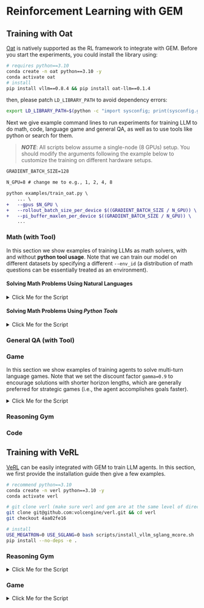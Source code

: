 # Reinforcement Learning with GEM

## Training with Oat
[Oat](https://github.com/sail-sg/oat) is natively supported as the RL framework to integrate with GEM.
Before you start the experiments, you could install the library using:
```bash
# requires python==3.10
conda create -n oat python==3.10 -y
conda activate oat
# install
pip install vllm==0.8.4 && pip install oat-llm==0.1.4
```
then, please patch `LD_LIBRARY_PATH` to avoid dependency errors:
```bash
export LD_LIBRARY_PATH=$(python -c "import sysconfig; print(sysconfig.get_config_var('LIBDIR'))"):$LD_LIBRARY_PATH
```

Next we give example command lines to run experiments for training LLM to do math, code, language game and general QA, as well as to use tools like python or search for them.

> **_NOTE_**: All scripts below assume a single-node (8 GPUs) setup. You should modify the arguments following the example below to customize the training on different hardware setups.

```diff
GRADIENT_BATCH_SIZE=128

N_GPU=8 # change me to e.g., 1, 2, 4, 8

python examples/train_oat.py \
    ... \
+   --gpus $N_GPU \
+   --rollout_batch_size_per_device $((GRADIENT_BATCH_SIZE / N_GPU)) \
+   --pi_buffer_maxlen_per_device $((GRADIENT_BATCH_SIZE / N_GPU)) \
    ...
```

### Math (with Tool)

In this section we show examples of training LLMs as math solvers, with and without **python tool usage**. Note that we can train our model on different datasets by specifying a different `--env_id` (a distribution of math questions can be essentially treated as an environment).

#### Solving Math Problems Using Natural Languages

<details>
<summary>Click Me for the Script</summary>

```bash
python examples/train_oat.py \
    --env_id math:Math12K \
    --wrappers "concat_chat" \
    --prompt_template "no" \
    --gamma 1.0 \
    --norm_adv \
    --gpus 8 \
    --zero_stage 2 \
    --gradient-checkpointing \
    --rollout_batch_size 128 \
    --num_env 16 \
    --async_env \
    --rollout_batch_size_per_device 16 \
    --pi_buffer_maxlen_per_device 16 \
    --pretrain Qwen/Qwen3-4B-Base \
    --enable_prefix_caching \
    --collocate \
    --vllm_sleep \
    --vllm_gpu_ratio 0.45 \
    --rnd-seed \
    --learning_rate 0.000001 \
    --lr_scheduler constant \
    --lr_warmup_ratio 0 \
    --num_ppo_epochs 2 \
    --train_batch_size 128 \
    --train_batch_size_per_device 1 \
    --beta 0 \
    --max_model_len 12800 \
    --generate_max_length 4096 \
    --temperature 1.0 \
    --top_p 1 \
    --eval_steps -1 \
    --save_steps -1 \
    --eval_temperature 0.6 \
    --eval_top_p 0.95 \
    --eval_generate_max_length 4096 \
    --max_train 65000 \
    --max_save_num 30 \
    --use-wb \
    --wb-run-name oat-Qwen3-4b-base-math:Math12K \
    --wb_project gem \
    --debug
```
</details>

#### Solving Math Problems Using *Python Tools*

<details>
<summary>Click Me for the Script</summary>

```bash
python examples/train_oat.py \
    --env_id math:Math12K \
+   --wrappers "python_tool_no_int_reward,concat_chat" \
    --prompt_template "no" \
    --gamma 1.0 \
    --norm_adv \
    --gpus 8 \
    --zero_stage 2 \
    --gradient-checkpointing \
    --rollout_batch_size 128 \
    --num_env 16 \
    --async_env \
    --rollout_batch_size_per_device 16 \
    --pi_buffer_maxlen_per_device 16 \
    --pretrain Qwen/Qwen3-4B-Base \
    --enable_prefix_caching \
    --collocate \
    --vllm_sleep \
    --vllm_gpu_ratio 0.45 \
    --rnd-seed \
    --learning_rate 0.000001 \
    --lr_scheduler constant \
    --lr_warmup_ratio 0 \
    --num_ppo_epochs 2 \
    --train_batch_size 128 \
    --train_batch_size_per_device 1 \
    --beta 0 \
    --max_model_len 12800 \
    --generate_max_length 4096 \
    --temperature 1.0 \
    --top_p 1 \
    --eval_steps -1 \
    --save_steps -1 \
    --eval_temperature 0.6 \
    --eval_top_p 0.95 \
    --eval_generate_max_length 4096 \
    --max_train 65000 \
    --max_save_num 30 \
    --use-wb \
+   --wb-run-name oat-Qwen3-4b-base-math:Math12K-python-tool \
    --wb_project gem \
    --debug
```
</details>

### General QA (with Tool)

### Game

In this section we show examples of training agents to solve multi-turn language games. Note that we set the discount factor `gamma=0.9` to encourage solutions with shorter horizon lengths, which are generally preferred for strategic games (i.e., the agent accomplishes goals faster).

<details>
<summary>Click Me for the Script</summary>

```bash
python train.py \
    --env_id game:GuessTheNumber-v0 \
    --wrappers concat \
    --gamma 0.9 \
    --norm_adv \
    --gpus 8 \
    --gradient-checkpointing \
    --num_samples 1 \
    --rollout_batch_size 128 \
    --num_envs 2 \
    --rollout_batch_size_per_device 16 \
    --pi_buffer_maxlen_per_device 16 \
    --pretrain Qwen/Qwen3-1.7B-Base \
    --enable_prefix_caching \
    --collocate \
    --vllm_sleep \
    --vllm_gpu_ratio 0.45 \
    --rnd-seed \
    --learning_rate 0.000001 \
    --lr_scheduler constant \
    --lr_warmup_ratio 0 \
    --num_ppo_epochs 2 \
    --train_batch_size 128 \
    --train_batch_size_per_device 1 \
    --beta 0 \
    --max_model_len 12800 \
    --generate_max_length 4096 \
    --temperature 1.0 \
    --top_p 1 \
    --eval_steps -1 \
    --save_steps -1 \
    --eval_temperature 0.6 \
    --eval_top_p 0.95 \
    --eval_generate_max_length 4096 \
    --max_train 65000 \
    --max_save_num 30 \
    --use-wb \
    --wb-run-name oat-qwen3-1.7b-base-game:GuessTheNumber-v0 \
    --wb_project gem \
    --debug
```

</details>

### Reasoning Gym

### Code

## Training with VeRL
[VeRL](https://github.com/volcengine/verl) can be easily integrated with GEM to train LLM agents. In this section, we first provide the installation guide then give a few examples.

```bash
# recommend python==3.10
conda create -n verl python==3.10 -y
conda activate verl

# git clone verl (make sure verl and gem are at the same level of directory)
git clone git@github.com:volcengine/verl.git && cd verl
git checkout 4aa02fe16

# install
USE_MEGATRON=0 USE_SGLANG=0 bash scripts/install_vllm_sglang_mcore.sh
pip install --no-deps -e .
```

### Reasoning Gym
<details>
<summary>Click Me for the Script</summary>

```bash
n_gpus=8
batch_size=128
env=rg:letter_counting

PYTHONUNBUFFERED=1 python -m examples.train_verl.train_verl \
    actor_rollout_ref.env.env_id=${env} \
    actor_rollout_ref.env.wrappers="" \
    actor_rollout_ref.env.num_env=16 \
    actor_rollout_ref.env.async_env=True \
    actor_rollout_ref.prompt_template=qwen3_general \
    actor_rollout_ref.model.path=Qwen/Qwen3-1.7B-Base \
    actor_rollout_ref.actor.optim.lr=1e-6 \
    actor_rollout_ref.actor.ppo_mini_batch_size=${batch_size} \
    actor_rollout_ref.actor.ppo_micro_batch_size_per_gpu=1 \
    actor_rollout_ref.rollout.log_prob_micro_batch_size_per_gpu=1 \
    actor_rollout_ref.rollout.tensor_model_parallel_size=1 \
    actor_rollout_ref.rollout.rollout_batch_size=${batch_size} \
    trainer.logger=['console','wandb'] \
    trainer.project_name=gem \
    trainer.experiment_name=verl-qwen3-1.7b-base-${env} \
    trainer.val_before_train=False \
    trainer.n_gpus_per_node=${n_gpus} \
    trainer.nnodes=1 \
    trainer.save_freq=9999999 \
    trainer.test_freq=9999999 \
    trainer.total_epochs=15
```

</details>

### Game

<details>
<summary>Click Me for the Script</summary>

```bash
n_gpus=8
batch_size=128
env=game:GuessTheNumber-v0

PYTHONUNBUFFERED=1 python -m examples.train_verl.train_verl \
    actor_rollout_ref.env.env_id=${env} \
    actor_rollout_ref.env.wrappers=concat \
    actor_rollout_ref.env.num_env=16 \
    actor_rollout_ref.env.async_env=True \
    actor_rollout_ref.prompt_template=qwen3_game \
    actor_rollout_ref.gamma=0.9 \
    actor_rollout_ref.model.path=Qwen/Qwen3-1.7B-Base \
    actor_rollout_ref.actor.optim.lr=1e-6 \
    actor_rollout_ref.actor.ppo_mini_batch_size=${batch_size} \
    actor_rollout_ref.actor.ppo_micro_batch_size_per_gpu=1 \
    actor_rollout_ref.rollout.log_prob_micro_batch_size_per_gpu=1 \
    actor_rollout_ref.rollout.tensor_model_parallel_size=1 \
    actor_rollout_ref.rollout.rollout_batch_size=${batch_size} \
    trainer.logger=['console','wandb'] \
    trainer.project_name=gem \
    trainer.experiment_name=verl-qwen3-1.7b-base-${env} \
    trainer.val_before_train=False \
    trainer.n_gpus_per_node=${n_gpus} \
    trainer.nnodes=1 \
    trainer.save_freq=9999999 \
    trainer.test_freq=9999999 \
    trainer.total_epochs=15
```

</details>
